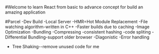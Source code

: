 #Welcome to learn React from basic to advance concept for build an amazing application


#Parcel
-Dev Build
-Local Server
-HMR=Hot Module Replacement
-File watching algorithm-written in C++
-Faster builds due to caching
-Image Optimization
-Bundling
-Compressing
-consistent hashing
-code spliting
-Differential Bundling-support older browser
-Diagonistic
-Error handling
- Tree Shaking--remove unused code for me
